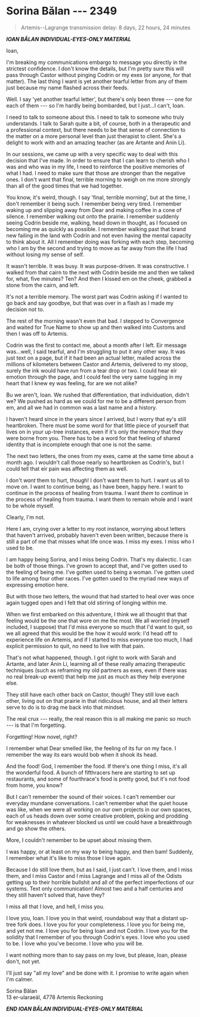 # Sorina Bălan --- 2349

> Artemis--Lagrange transmission delay: 8 days, 22 hours, 24 minutes


***IOAN BĂLAN INDIVIDUAL-EYES-ONLY MATERIAL***

Ioan,

I'm breaking my communications embargo to message you directly in the strictest confidence. I don't know the details, but I'm pretty sure this will pass through Castor without pinging Codrin or my exes (or anyone, for that matter). The last thing I want is yet another tearful letter from any of them just because my name flashed across their feeds.

Well. I say 'yet another tearful letter', but there's only been three --- one for each of them --- so I'm hardly being bombarded, but I just...I can't, Ioan.

I need to talk to someone about this. I need to talk to someone who truly understands. I talk to Sarah quite a bit, of course, both in a therapeutic and a professional context, but there needs to be that sense of connection to the matter on a more personal level than just therapist to client. She's a delight to work with and an amazing teacher (as are Artante and Anin Li).

In our sessions, we came up with a very specific way to deal with this decision that I've made. In order to ensure that I can learn to cherish who I was and who was in my life, I need to reinforce the positive memories of what I had. I need to make sure that those are stronger than the negative ones. I don't want that final, terrible morning to weigh on me more strongly than all of the good times that we had together.

You know, it's weird, though. I say 'final, terrible morning', but at the time, I don't remember it being such. I remember being very tired. I remember waking up and slipping away from Dear and making coffee in a cone of silence. I remember walking out onto the prairie. I remember suddenly seeing Codrin beside me, walking, head down in thought, as I focused on becoming me as quickly as possible. I remember walking past that brand new failing in the land with Codrin and not even having the mental capacity to think about it. All I remember doing was forking with each step, becoming who I am by the second and trying to move as far away from the life I had without losing my sense of self.

It wasn't terrible. It was busy. It was purpose-driven. It was constructive. I walked from that cairn to the next with Codrin beside me and then we talked for, what, five minutes? Ten? And then I kissed em on the cheek, grabbed a stone from the cairn, and left.

It's not a terrible memory. The worst part was Codrin asking if I wanted to go back and say goodbye, but that was over in a flash as I made my decision not to.

The rest of the morning wasn't even that bad. I stepped to Convergence and waited for True Name to show up and then walked into Customs and then I was off to Artemis.

Codrin was the first to contact me, about a month after I left. Eir message was...well, I said tearful, and I'm struggling to put it any other way. It was just text on a page, but if it had been an actual letter, mailed across the millions of kilometers between Castor and Artemis, delivered to my stoop, surely the ink would have run from a tear drop or two. I could hear eir emotion through the page, and I could feel the very same tugging in my heart that I knew ey was feeling, for are we not alike?

Bu we aren't, Ioan. We rushed that differentiation, that individuation, didn't we? We pushed as hard as we could for me to be a different person from em, and all we had in common was a last name and a history.

I haven't heard since in the years since I arrived, but I worry that ey's still heartbroken. There must be some word for that little piece of yourself that lives on in your up-tree instances, even if it's only the memory that they were borne from you. There has to be a word for that feeling of shared identity that is incomplete enough that one is not the same.

The next two letters, the ones from my exes, came at the same time about a month ago. I wouldn't call those nearly so heartbroken as Codrin's, but I could tell that eir pain was affecting them as well.

I don't *want* them to hurt, though! I don't want them to hurt. I want us all to move on. I want to continue being, as I have been, happy here. I want to continue in the process of healing from trauma. I want *them* to continue in the process of healing from trauma. I want them to remain whole and I want to be whole myself.

Clearly, I'm not.

Here I am, crying over a letter to my root instance, worrying about letters that haven't arrived, probably haven't even been written, because there is still a part of me that misses what life once was. I miss my exes. I miss who I used to be.

I am happy being Sorina, and I miss being Codrin. That's my dialectic. I can be both of those things. I've grown to accept that, and I've gotten used to the feeling of being me. I've gotten used to being a woman. I've gotten used to life among four other races. I've gotten used to the myriad new ways of expressing emotion here.

But with those two letters, the wound that had started to heal over was once again tugged open and I felt that old stirring of longing within me.

When we first embarked on this adventure, I think we all thought that that feeling would be the one that wore on me the most. We all worried (myself included, I suppose) that I'd miss everyone so much that I'd want to quit, so we all agreed that this would be the how it would work: I'd head off to experience life on Artemis, and if I started to miss everyone too much, I had explicit permission to quit, no need to live with that pain.

That's not what happened, though. I got right to work with Sarah and Artante, and later Anin Li, learning all of these really amazing therapeutic techniques (such as reframing my old partners as exes, even if there was no real break-up event) that help me just as much as they help everyone else.

They still have each other back on Castor, though! They still love each other, living out on that prairie in that ridiculous house, and all their letters serve to do is to drag me back into that mindset.

The real crux --- really, the real reason this is all making me panic so much --- is that I'm forgetting.

Forgetting! How novel, right?

I remember what Dear smelled like, the feeling of its fur on my face. I remember the way its ears would bob when it shook its head.

And the food! God, I remember the food. If there's one thing I miss, it's all the wonderful food. A bunch of fifthracers here are starting to set up restaurants, and some of fourthrace's food is pretty good, but it's not food from home, you know?

But I can't remember the sound of their voices. I can't remember our everyday mundane conversations. I can't remember what the quiet house was like, when we were all working on our own projects in our own spaces, each of us heads down over some creative problem, poking and prodding for weaknesses in whatever blocked us until we could have a breakthrough and go show the others.

More, I couldn't remember to be upset about missing them.

I was happy, or at least on my way to being happy, and then bam! Suddenly, I remember what it's like to miss those I love again.

Because I do still love them, but as I said, I just can't. I love them, and I miss them, and I miss Castor and I miss Lagrange and I miss all of the Odists getting up to their horrible bullshit and all of the perfect imperfections of our systems. Text only communication! Almost two and a half centuries and they still haven't solved that, have they?

I miss all that I love, and hell, I miss you.

I love you, Ioan. I love you in that weird, roundabout way that a distant up-tree fork does. I love you for your completeness. I love you for being me, and yet not me. I love you for being Ioan and not Codrin. I love you for the solidity that I remember of you through Codrin's eyes. I love who you used to be. I love who you've become. I love who you will be.

I want nothing more than to say pass on my love, but please, Ioan, please don't, not yet.

I'll just say "all my love" and be done with it. I promise to write again when I'm calmer.

Sorina Bălan  
13 er-ularaeäl, 4778 Artemis Reckoning

***END IOAN BĂLAN INDIVIDUAL-EYES-ONLY MATERIAL***
